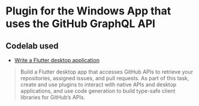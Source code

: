 # Plugin for the Windows App that uses the GitHub GraphQL API

## Codelab used

* [Write a Flutter desktop application](https://codelabs.developers.google.com/codelabs/flutter-github-graphql-client/#0)
> Build a Flutter desktop app that accesses GitHub APIs to retrieve your repositories, assigned issues, and pull requests. As part of this task, create and use plugins to interact with native APIs and desktop applications, and use code generation to build type-safe client libraries for GitHub’s APIs.